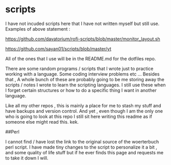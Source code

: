 # scripts


I have not incuded scripts here that I have not written myself but still use. Examples of above statement :

https://github.com/davatorium/rofi-scripts/blob/master/monitor_layout.sh

https://github.com/sayan01/scripts/blob/master/yt

All of the ones that I use will be in the README.md for the dotfiles repo.

There are some random programs / scripts that I wrote just to practice working with a language. Some coding interview problems etc ... Besides that , A whole bunch of these are probably going to be me storing away the scripts / notes I wrote to learn the scripting languages. I still use these when I forget certain structures or how to do a specific thing I want in another language.

Like all my other repos , this is mainly a place for me to stash my stuff and have backups and version control. And yet , even though I am the only one who is going to look at this repo I still sit here writing this readme as if someone else might read this. kek.

##Perl

I cannot find / have lost the link to the original source of the woerterbuch perl script. I have made tiny changes to the script to personalize it a bit , and some quality of life stuff but if he ever finds this page and requests me to take it down I will.



